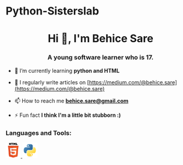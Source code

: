 # Python-Sisterslab
<h1 align="center">Hi 👋, I'm Behice Sare</h1>
<h3 align="center">A young software learner who is 17.</h3>

- 🌱 I’m currently learning **python and HTML**

- 📝 I regularly write articles on [https://medium.com/@behice.sare](https://medium.com/@behice.sare)

- 📫 How to reach me **behice.sare@gmail.com**

- ⚡ Fun fact **I think I'm a little bit stubborn :)**



<h3 align="left">Languages and Tools:</h3>
<p align="left"> <a href="https://www.w3.org/html/" target="_blank" rel="noreferrer"> <img src="https://raw.githubusercontent.com/devicons/devicon/master/icons/html5/html5-original-wordmark.svg" alt="html5" width="40" height="40"/> </a> <a href="https://www.python.org" target="_blank" rel="noreferrer"> <img src="https://raw.githubusercontent.com/devicons/devicon/master/icons/python/python-original.svg" alt="python" width="40" height="40"/> </a> </p>
